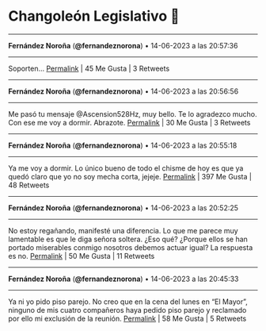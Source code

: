 # Changoleón Legislativo 🙈
*****
**Fernández Noroña** (**@fernandeznorona**) • 14-06-2023 a las 20:57:36
*****
Soporten…
[Permalink](https://twitter.com/fernandeznorona/status/1669207505908449280) | 45 Me Gusta | 3 Retweets
*****
**Fernández Noroña** (**@fernandeznorona**) • 14-06-2023 a las 20:56:56
*****
Me pasó tu mensaje @Ascension528Hz, muy bello. Te lo agradezco mucho. Con ese me voy a dormir. Abrazote.
[Permalink](https://twitter.com/fernandeznorona/status/1669207338031497216) | 30 Me Gusta | 3 Retweets
*****
**Fernández Noroña** (**@fernandeznorona**) • 14-06-2023 a las 20:55:18
*****
Ya me voy a dormir. Lo único bueno de todo el chisme de hoy es que ya quedó claro que yo no soy mecha corta, jejeje.
[Permalink](https://twitter.com/fernandeznorona/status/1669206928516587520) | 397 Me Gusta | 48 Retweets
*****
**Fernández Noroña** (**@fernandeznorona**) • 14-06-2023 a las 20:52:25
*****
No estoy regañando, manifesté una diferencia. Lo que me parece muy lamentable es que le diga señora soltera. ¿Eso qué? ¿Porque ellos se han portado miserables conmigo nosotros debemos actuar igual? La respuesta es no.
[Permalink](https://twitter.com/fernandeznorona/status/1669206200884273153) | 50 Me Gusta | 11 Retweets
*****
**Fernández Noroña** (**@fernandeznorona**) • 14-06-2023 a las 20:45:33
*****
Ya ni yo pido piso parejo. No creo que en la cena del lunes en “El Mayor”, ninguno de mis cuatro compañeros haya pedido piso parejo y reclamado por ello mi exclusión de la reunión.
[Permalink](https://twitter.com/fernandeznorona/status/1669204475351801857) | 58 Me Gusta | 5 Retweets